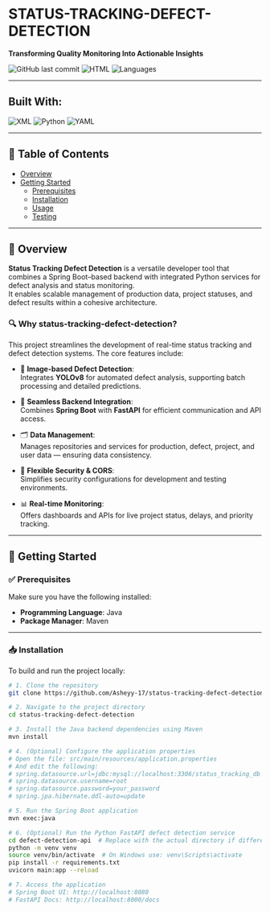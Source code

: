 # STATUS-TRACKING-DEFECT-DETECTION

**Transforming Quality Monitoring Into Actionable Insights**

![GitHub last commit](https://img.shields.io/github/last-commit/Asheyy-17/status-tracking-defect-detection)
![HTML](https://img.shields.io/badge/html-50.4%25-blue)
![Languages](https://img.shields.io/badge/languages-4-lightgrey)

---

## Built With:

![XML](https://img.shields.io/badge/XML-blue?logo=xml)
![Python](https://img.shields.io/badge/Python-blue?logo=python)
![YAML](https://img.shields.io/badge/YAML-red?logo=yaml)

---

## 📑 Table of Contents

- [Overview](#overview)
- [Getting Started](#getting-started)
  - [Prerequisites](#prerequisites)
  - [Installation](#installation)
  - [Usage](#usage)
  - [Testing](#testing)

---

## 📌 Overview

**Status Tracking Defect Detection** is a versatile developer tool that combines a Spring Boot–based backend with integrated Python services for defect analysis and status monitoring.  
It enables scalable management of production data, project statuses, and defect results within a cohesive architecture.

### 🔍 Why status-tracking-defect-detection?

This project streamlines the development of real-time status tracking and defect detection systems. The core features include:

- 🧠 **Image-based Defect Detection**:  
  Integrates **YOLOv8** for automated defect analysis, supporting batch processing and detailed predictions.

- 🔁 **Seamless Backend Integration**:  
  Combines **Spring Boot** with **FastAPI** for efficient communication and API access.

- 🗂 **Data Management**:  
  Manages repositories and services for production, defect, project, and user data — ensuring data consistency.

- 🔐 **Flexible Security & CORS**:  
  Simplifies security configurations for development and testing environments.

- 📊 **Real-time Monitoring**:  
  Offers dashboards and APIs for live project status, delays, and priority tracking.

---

## 🚀 Getting Started

### ✅ Prerequisites

Make sure you have the following installed:

- **Programming Language**: Java  
- **Package Manager**: Maven

---

### 📥 Installation

To build and run the project locally:

```bash
# 1. Clone the repository
git clone https://github.com/Asheyy-17/status-tracking-defect-detection

# 2. Navigate to the project directory
cd status-tracking-defect-detection

# 3. Install the Java backend dependencies using Maven
mvn install

# 4. (Optional) Configure the application properties
# Open the file: src/main/resources/application.properties
# And edit the following:
# spring.datasource.url=jdbc:mysql://localhost:3306/status_tracking_db
# spring.datasource.username=root
# spring.datasource.password=your_password
# spring.jpa.hibernate.ddl-auto=update

# 5. Run the Spring Boot application
mvn exec:java

# 6. (Optional) Run the Python FastAPI defect detection service
cd defect-detection-api  # Replace with the actual directory if different
python -m venv venv
source venv/bin/activate  # On Windows use: venv\Scripts\activate
pip install -r requirements.txt
uvicorn main:app --reload

# 7. Access the application
# Spring Boot UI: http://localhost:8080
# FastAPI Docs: http://localhost:8000/docs


